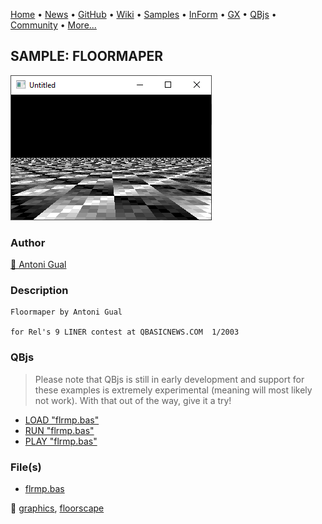 [Home](https://qb64.com) • [News](../../news.md) • [GitHub](https://github.com/QB64Official/qb64) • [Wiki](https://github.com/QB64Official/qb64/wiki) • [Samples](../../samples.md) • [InForm](../../inform.md) • [GX](../../gx.md) • [QBjs](../../qbjs.md) • [Community](../../community.md) • [More...](../../more.md)

## SAMPLE: FLOORMAPER

![screenshot.png](img/screenshot.png)

### Author

[🐝 Antoni Gual](../antoni-gual.md) 

### Description

```text
Floormaper by Antoni Gual

for Rel's 9 LINER contest at QBASICNEWS.COM  1/2003
```

### QBjs

> Please note that QBjs is still in early development and support for these examples is extremely experimental (meaning will most likely not work). With that out of the way, give it a try!

* [LOAD "flrmp.bas"](https://v6p9d9t4.ssl.hwcdn.net/html/6022890/index.html?src=https://qb64.com/samples/floormaper/src/flrmp.bas)
* [RUN "flrmp.bas"](https://v6p9d9t4.ssl.hwcdn.net/html/6022890/index.html?mode=auto&src=https://qb64.com/samples/floormaper/src/flrmp.bas)
* [PLAY "flrmp.bas"](https://v6p9d9t4.ssl.hwcdn.net/html/6022890/index.html?mode=play&src=https://qb64.com/samples/floormaper/src/flrmp.bas)

### File(s)

* [flrmp.bas](src/flrmp.bas)

🔗 [graphics](../graphics.md), [floorscape](../floorscape.md)
